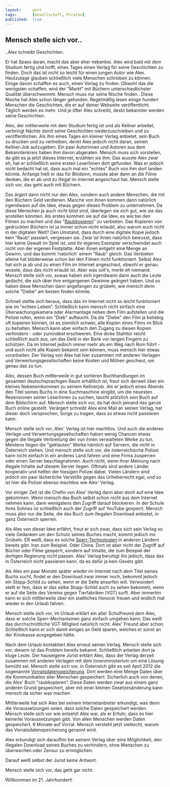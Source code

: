 ```yaml
---
layout: 	post
tags: 		[Gesellschaft, Piraten]
published: 	true
---
```


## Mensch stelle sich vor..

..Alex schreibt Geschichten.

 Er hat Spass daran, macht das aber eher nebenbei. Alex wird bald mit dem Studium fertig und hofft, eines Tages einen Verlag für seine Geschichten zu finden. Doch das ist nicht so leicht für einen jungen Autor wie Alex. Heutzutage glauben schließlich viele Menschen schreiben zu können. Einige davon schaffen es auch, einen Verlag zu finden. Obwohl das die wenigsten schaffen, wird der "Markt" mit Büchern unterschiedlichster Qualität überschwemmt. Mensch muss nur seine Nische finden.. Diese Nische hat Alex schon länger gefunden. Regelmäßig lesen einige hundert Menschen die Geschichten, die er auf deiner Webseite veröffentlicht. Täglich werden es mehr. Und je öfter Alex schreibt, desto bekannter werden seine Geschichten. 

 Alex, der mittlerweile mit dem Studium fertig ist und als Kellner arbeitet, verbringt Nächte damit seine Geschichten niederzuschreiben und zu veröffentlichen. Als ihm eines Tages ein kleiner Verlag anbietet, sein Buch zu drucken und zu vertreiben, denkt Alex jedoch nicht daran, seinen Kellner-Job aufzugeben. Ein paar Autorinnen und Autoren aus dem Bekanntenkreis haben ihm davon abgeraten. Mensch muss sich vorstellen, da gibt es ja jetzt dieses Internet, erzählen sie ihm. Das wusste Alex zwar eh, hat er schließlich seine ersten LeserInnen dort gefunden. Was er jedoch nicht bedacht hat ist, dass auch mal ein "echtes" Buch von ihm dort landen könnte. Anfangs hielt er das für Blödsinn, musste aber dann an die Filme denken, die er ab und zu illegal im Internet angeschaut hat. Mensch stelle sich vor, das geht auch mit Büchern. 

Das ärgert dann nicht nur den Alex, sondern auch andere Menschen, die mit den Büchern Geld verdienen. Manche von ihnen kommen dann natürlich irgendwann auf die Idee, etwas gegen dieses Problem zu unternehmen. Da diese Menschen ja auch nicht blöd sind, überlegen sie sich gut, wie sie das anstellen könnten. Als erstes kommen sie auf die Idee, es wie bei den Filmen zu machen und das "[Raubkopieren](http://neusprech.org/raubkopie/)" zu verbieten. Das Kopieren von gedruckten Büchern ist ja immer schon nicht erlaubt, also warum auch nicht in der digitalen Welt? Den Umstand, dass durch eine digitale Kopie jedoch kein "Raub" passiert, vergessen sie. Zwar ist ihnen natürlich bewusst, dass hier keine Gewalt im Spiel ist, und ihr eigenes Exemplar verschwindet auch nicht von der eigenen Festplatte. Aber ihnen entgeht eine Menge an Gewinn, und das kommt 'natürlich' einem "Raub" gleich. Das Verbieten alleine hat blöderweise schon bei den Filmen nicht funktioniert. Selbst Alex hat sich ja ab und zu einen Film im Internet angeschaut, obwohl er genau wusste, dass das nicht erlaubt ist. Aber was soll's, merkt eh niemand. Mensch stelle sich vor, sowas haben sich irgendwann dann auch die Leute gedacht, die sich über ihre entgangenen Gewinne geärgert haben. Und so haben diese Menschen dann angefangen zu grübeln, wie mensch denn solche "Diebe" am besten finden könnte. 

Schnell stellte sich heraus, dass das im Internet nicht so leicht funktioniert wie im "echten Leben". Schließlich kann mensch nicht einfach eine Überwachungskamera oder Alarmanlage neben dem Film aufstellen und die Polizei rufen, wenn ein "Dieb" auftaucht. Da die "Diebe" den Film ja beliebig oft kopieren können, ist es ziemlich schwer, alle Kopien eines Films im Blick zu behalten. Mensch kann aber einfach den Zugang zu diesen Kopien verhindern - oder zumindest erschweren. Eine dicke Stahltür reicht schließlich auch aus, um das Geld in der Bank vor langen Fingern zu schützen. Da im Internet jedoch immer mehr als ein Weg nach Rom führt - und auch nicht alle Kopien bekannt sein können, muss mensch hier etwas vorarbeiten. Der Verlag von Alex hat hier zusammen mit anderen Verlagen und Verwertungsgesellschaften keine Kosten und Mühen gescheut, um genau das zu tun.

Alex, dessen Buch mittlerweile in gut sortieren Buchhandlungen im gesamten deutschsprachigen Raum erhältlich ist, freut sich derweil über ein kleines Nebeneinkommen zu seinem Kellnerjob. Als er jedoch eines Abends den Titel seines Buchs in eine Suchmaschine eingibt, um die neuesten Rezensionen seiner LeserInnen zu suchen, taucht plötzlich sein Buch auf dem Bildschirm auf. Mensch stelle sich vor, da hat doch jemand das ganze Buch online gestellt. Verärgert schreibt Alex eine Mail an seinen Verlag, hat dieser doch versprochen, Sorge zu tragen, dass so etwas nicht passieren kann. 

Mensch stelle sich vor, Alex' Verlag ist hier machtlos. Und auch die anderen Verlage und Verwertungsgesellschaften haben wenig Chancen etwas gegen die illegale Verbreitung der von ihnen verwalteten Werke zu tun. Meistens liegen die "geklauten" Werke nämlich auf Servern, die nicht in Österreich stehen. Und mensch stelle sich vor, die österreichische Polizei kann nicht einfach in ein anderes Land fahren und eine Firma zusperren oder einen Server beschlagnahmen. Auch nicht, wenn ihrer Meinung nach illegale Inhalte auf diesem Server liegen. Oftmals sind andere Länder kooperativ und helfen der hiesigen Polizei dabei. Vielen Ländern sind jedoch ein paar lächerliche Verstöße gegen das Urheberrecht egal, und so ist hier die Polizei ebenso machtlos wie Alex' Verlag. 

Vor einiger Zeit ist die Chefin von Alex' Verlag dann aber doch auf eine Idee gekommen. Wenn mensch das Buch selbst schon nicht aus dem Internet nehmen kann, dann wenigstens den Zugriff darauf blockieren. In der Schule ihres Sohnes ist schließlich auch der Zugriff auf YouTube gesperrt. Mensch muss also nur die Seite, die das Buch zum illegalen Download anbietet, in ganz Österreich sperren. 

Als Alex von dieser Idee erfährt, freut er sich zwar, dass sich sein Verlag so viele Gedanken um den Schutz seines Buches macht, kommt jedoch ins Grübeln. ER weiß, dass es solche [Sperr-Technologien](http://ak-zensur.de/gruende/) in anderen Ländern bereits gibt. Iran zum Beispiel. Oder China. Dort ist aber nicht der Zugriff auf Bücher oder Filme gesperrt, sondern auf Inhalte, die zum Beispiel der dortigen Regierung nicht passen. Alex' Verlag beruhigt ihn jedoch, dass das in Österreich nicht passieren kann, da es dafür ja kein Gesetz gibt. 

Als Alex ein paar Monate später wieder im Internet nach dem Titel seines Buchs sucht, findet er den Download zwar immer noch, bekommt jedoch ein Stopp-Schild zu sehen, wenn er die Seite ansurfen will. Verwundert stellt er fest, dass er das selbe Stopp-Schild auch zu sehen bekommt, wenn er auf die Seite des Vereins gegen Tierfabriken (VGT) surft. Aber immerhin kann er sich mittlerweile über ein stattliches Honorar freuen und endlich mal wieder in den Urlaub fahren.

Mensch stelle sich vor, im Urlaub erklärt ein alter Schulfreund dem Alex, dass er solche Sperr-Mechanismen ganz einfach umgehen kann. Das weiß das durchschnittliche VGT-Mitglied natürlich nicht. Alex' Freund aber schon. Schließlich kann er sich damit einiges an Geld sparen, welches er sonst an der Kinokasse ausgegeben hätte.

Nach dem Urlaub kontaktiert Alex erneut seinen Verlag. Mensch stelle sich vor, diesem ist das Problem bereits bekannt. Schließlich arbeiten dort ja kluge Leute. Der hauseigene Jurist erklärt Alex, dass der Verlag derzeit zusammen mit anderen Verlagen mit dem Innenministerium um eine Lösung bemüht sei. Mensch stelle sich vor, in Österreich gibt es seit April 2012 die sogenannte [Vorratsdatenspeicherung](http://akvorrat.at/about). Dort werden eine Menge Daten über die Kommunikation aller Menschen gespeichert. Sicherlich auch von denen, die Alex' Buch "raubkopieren". Diese Daten werden zwar aus einem ganz anderen Grund gespeichert, aber mit einer kleinen Gesetzesänderung kann mensch da sicher was machen. 

Mittlerweile hat sich Alex bei seinem Internetanbieter erkundigt, was denn die Voraussetzungen seien, dass solche Daten gespeichert werden. Mensch stelle sich vor wie entsetzt Alex war, als er Erfuhr, dass es hier keinerlei Voraussetzungen gibt. Von allen Menschen werden Daten gespeichert. 6 Monate auf Vorrat. Mensch versteht jetzt vielleicht, warum das Vorratsdatenspeicherung genannt wird. 

Alex erkundigt sich daraufhin bei seinem Verlag über eine Möglichkeit, den illegalen Download seines Buches zu verhindern, ohne Menschen zu überwachen oder Zensur zu ermöglichen.

Darauf weiß selbst der Jurist keine Antwort. 

Mensch stelle sich vor, das geht gar nicht.

Willkommen im 21. Jahrhundert!
